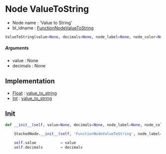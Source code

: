 # Node ValueToString

- Node name : 'Value to String'
- bl_idname : [FunctionNodeValueToString](https://docs.blender.org/api/current/bpy.types.{bl_idname}.html)


``` python
ValueToString(value=None, decimals=None, node_label=None, node_color=None)
```
##### Arguments

- value : None
- decimals : None

## Implementation

- [Float](/docs/GeoNodes/Float.md) : [value_to_string](/docs/GeoNodes/Float.md#value_to_string)
- [Int](/docs/GeoNodes/Int.md) : [value_to_string](/docs/GeoNodes/Int.md#value_to_string)

## Init

``` python
def __init__(self, value=None, decimals=None, node_label=None, node_color=None):

    StackedNode.__init__(self, 'FunctionNodeValueToString', node_label=node_label, node_color=node_color)

    self.value           = value
    self.decimals        = decimals
```
